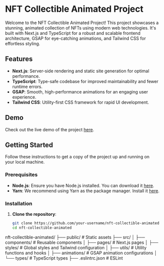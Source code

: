# NFT Collectible Animated Project

Welcome to the NFT Collectible Animated Project! This project showcases a stunning, animated collection of NFTs using modern web technologies. It's built with Next.js and TypeScript for a robust and scalable frontend architecture, GSAP for eye-catching animations, and Tailwind CSS for effortless styling.

## Features

- **Next.js**: Server-side rendering and static site generation for optimal performance.
- **TypeScript**: Type-safe codebase for improved maintainability and fewer runtime errors.
- **GSAP**: Smooth, high-performance animations for an engaging user experience.
- **Tailwind CSS**: Utility-first CSS framework for rapid UI development.

## Demo

Check out the live demo of the project [here](https://your-demo-link.com).

## Getting Started

Follow these instructions to get a copy of the project up and running on your local machine.

### Prerequisites

- **Node.js**: Ensure you have Node.js installed. You can download it [here](https://nodejs.org/).
- **Yarn**: We recommend using Yarn as the package manager. Install it [here](https://classic.yarnpkg.com/en/docs/install).

### Installation

1. **Clone the repository**:

   ```sh
   git clone https://github.com/your-username/nft-collectible-animated.git
   cd nft-collectible-animated
   ```

nft-collectible-animated/
├── public/ # Static assets
├── src/
│ ├── components/ # Reusable components
│ ├── pages/ # Next.js pages
│ ├── styles/ # Global styles and Tailwind configuration
│ ├── utils/ # Utility functions and hooks
│ ├── animations/ # GSAP animation configurations
│ └── types/ # TypeScript types
├── .eslintrc.json # ESLint
